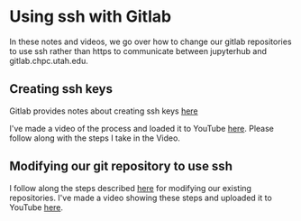 # Using ssh with Gitlab

In these notes and videos, we go over how to change our gitlab repositories to use ssh rather than https to communicate between jupyterhub and gitlab.chpc.utah.edu.

## Creating ssh keys

Gitlab provides notes about creating ssh keys [here](https://docs.gitlab.com/ce/ssh/README.html#generating-a-new-ssh-key-pair)

I've made a video of the process and loaded it to YouTube [here](https://youtu.be/vWJw89GAjro). Please follow along with the steps I take in the Video.

## Modifying our git repository to use ssh

I follow along the steps described [here](https://help.github.com/articles/changing-a-remote-s-url/#switching-remote-urls-from-https-to-ssh) for modifying our existing repositories. I've made a video showing these steps and uploaded it to YouTube [here](https://youtu.be/CUZRDVd4cpo).
